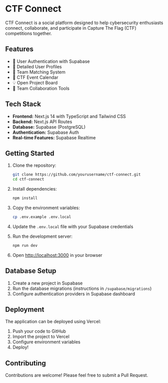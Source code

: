 # CTF Connect

CTF Connect is a social platform designed to help cybersecurity enthusiasts connect, collaborate, and participate in Capture The Flag (CTF) competitions together.

## Features

- 🔐 User Authentication with Supabase
- 👤 Detailed User Profiles
- 🤝 Team Matching System
- 📅 CTF Event Calendar
- 💡 Open Project Board
- 💬 Team Collaboration Tools

## Tech Stack

- **Frontend:** Next.js 14 with TypeScript and Tailwind CSS
- **Backend:** Next.js API Routes
- **Database:** Supabase (PostgreSQL)
- **Authentication:** Supabase Auth
- **Real-time Features:** Supabase Realtime

## Getting Started

1. Clone the repository:
   ```bash
   git clone https://github.com/yourusername/ctf-connect.git
   cd ctf-connect
   ```

2. Install dependencies:
   ```bash
   npm install
   ```

3. Copy the environment variables:
   ```bash
   cp .env.example .env.local
   ```

4. Update the `.env.local` file with your Supabase credentials

5. Run the development server:
   ```bash
   npm run dev
   ```

6. Open [http://localhost:3000](http://localhost:3000) in your browser

## Database Setup

1. Create a new project in Supabase
2. Run the database migrations (instructions in `/supabase/migrations`)
3. Configure authentication providers in Supabase dashboard

## Deployment

The application can be deployed using Vercel:

1. Push your code to GitHub
2. Import the project to Vercel
3. Configure environment variables
4. Deploy!

## Contributing

Contributions are welcome! Please feel free to submit a Pull Request.